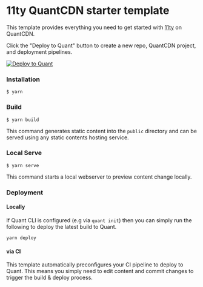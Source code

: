 # 11ty QuantCDN starter template

This template provides everything you need to get started with [11ty](https://www.11ty.dev/) on QuantCDN.

Click the "Deploy to Quant" button to create a new repo, QuantCDN project, and deployment pipelines.

[![Deploy to Quant](https://www.quantcdn.io/img/quant-deploy-btn-sml.svg)](https://dashboard.quantcdn.io/deploy/step-one?template=11ty-template)


### Installation

```
$ yarn
```

### Build

```
$ yarn build
```

This command generates static content into the `public` directory and can be served using any static contents hosting service.


### Local Serve

```
$ yarn serve
```

This command starts a local webserver to preview content change locally.


### Deployment

#### Locally

If Quant CLI is configured (e.g via `quant init`) then you can simply run the following to deploy the latest build to Quant.

```
yarn deploy
```

#### via CI

This template automatically preconfigures your CI pipeline to deploy to Quant. This means you simply need to edit content and commit changes to trigger the build & deploy process.
